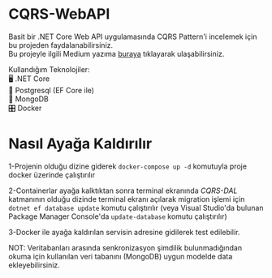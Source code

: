 # CQRS-WebAPI
Basit bir .NET Core Web API uygulamasında CQRS Pattern'i incelemek için bu projeden faydalanabilirsiniz. \
Bu projeyle ilgili Medium yazıma [buraya](https://enescaakir.medium.com/cqrs-974909998c86) tıklayarak ulaşabilirsiniz.

Kullandığım Teknolojiler: \
🖥 .NET Core \
💾 Postgresql (EF Core ile) \
💾 MongoDB \
🎛️ Docker

# Nasıl Ayağa Kaldırılır
1-Projenin olduğu dizine giderek ```docker-compose up -d``` komutuyla proje docker üzerinde çalıştırılır

2-Containerlar ayağa kalktıktan sonra terminal ekranında _CQRS-DAL_ katmanının olduğu dizinde terminal ekranı açılarak migration işlemi için ```dotnet ef database update``` komutu çalıştırılır (veya Visual Studio'da bulunan Package Manager Console'da ```update-database``` komutu çalıştırılır)

3-Docker ile ayağa kaldırılan servisin adresine gidilerek test edilebilir.

NOT: Veritabanları arasında senkronizasyon şimdilik bulunmadığından okuma için kullanılan veri tabanını (MongoDB) uygun modelde data ekleyebilirsiniz.
